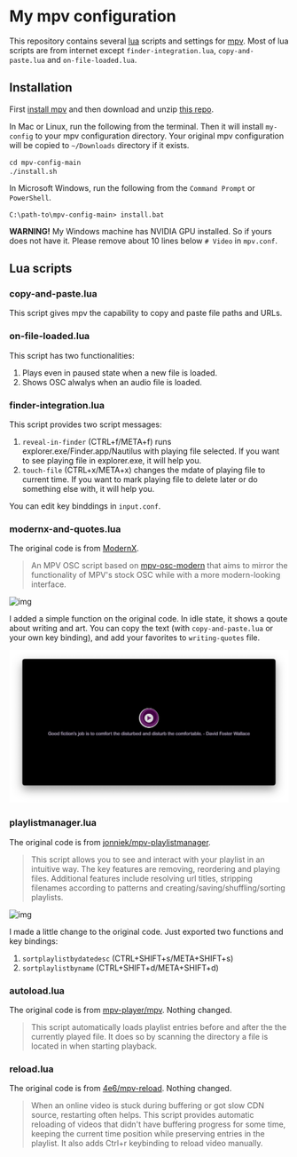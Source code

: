 # My mpv configuration

This repository contains several [lua](http://lua.org) scripts and settings 
for [mpv](https://mpv.io). Most of lua scripts are from internet except 
`finder-integration.lua`, `copy-and-paste.lua` and `on-file-loaded.lua`.

## Installation

First [install mpv](https://mpv.io/installation/) and then download and unzip 
[this repo](https://github.com/9beach/mpv-config/archive/refs/heads/main.zip).

In Mac or Linux, run the following from the terminal. Then it will install 
`my-config` to your mpv configuration directory. Your original mpv 
configuration will be copied to `~/Downloads` directory if it exists.

```console
cd mpv-config-main 
./install.sh
```

In Microsoft Windows, run the following from the `Command Prompt` or
`PowerShell`.

```console
C:\path-to\mpv-config-main> install.bat
```

**WARNING!** My Windows machine has NVIDIA GPU installed. So if yours does not
have it. Please remove about 10 lines below `# Video` in `mpv.conf`.

## Lua scripts

### copy-and-paste.lua

This script gives mpv the capability to copy and paste file paths and URLs.

### on-file-loaded.lua

This script has two functionalities:

1. Plays even in paused state when a new file is loaded.
2. Shows OSC alwalys when an audio file is loaded.

### finder-integration.lua

This script provides two script messages:

1. `reveal-in-finder` (CTRL+f/META+f) runs explorer.exe/Finder.app/Nautilus
with playing file selected. If you want to see playing file in explorer.exe,
it will help you.
2. `touch-file` (CTRL+x/META+x) changes the mdate of playing file to current
time. If you want to mark playing file to delete later or do something else
with, it will help you.

You can edit key binddings in `input.conf`.

### modernx-and-quotes.lua

The original code is from [ModernX](https://github.com/cyl0/ModernX).

> An MPV OSC script based on [mpv-osc-modern](https://github.com/maoiscat/mpv-osc-modern/) that aims to mirror the functionality of MPV's stock OSC while with a more modern-looking interface.

![img](https://github.com/cyl0/ModernX/blob/main/preview.png?raw=true)

I added a simple function on the original code. In idle state, it shows a qoute
about writing and art. You can copy the text (with `copy-and-paste.lua` or your
own key binding), and add your favorites to `writing-quotes` file.

![img](writing-quotes.png)

### playlistmanager.lua

The original code is from [jonniek/mpv-playlistmanager](https://github.com/jonniek/mpv-playlistmanager).

> This script allows you to see and interact with your playlist in an intuitive way. The key features are removing, reordering and playing files. Additional features include resolving url titles, stripping filenames according to patterns and creating/saving/shuffling/sorting playlists.

![img](https://github.com/jonniek/mpv-playlistmanager/raw/master/playlistmanager.png)

I made a little change to the original code. Just exported two functions and
key bindings:

1. `sortplaylistbydatedesc` (CTRL+SHIFT+s/META+SHIFT+s)
2. `sortplaylistbyname` (CTRL+SHIFT+d/META+SHIFT+d)

### autoload.lua

The original code is from [mpv-player/mpv](https://github.com/mpv-player/mpv/blob/master/TOOLS/lua/autoload.lua). Nothing changed.

> This script automatically loads playlist entries before and after the the currently played file. It does so by scanning the directory a file is located in when starting playback.

### reload.lua

The original code is from [4e6/mpv-reload](https://github.com/4e6/mpv-reload). Nothing changed.

> When an online video is stuck during buffering or got slow CDN source, restarting often helps. This script provides automatic reloading of videos that didn't have buffering progress for some time, keeping the current time position while preserving entries in the playlist. It also adds Ctrl+r keybinding to reload video manually.
